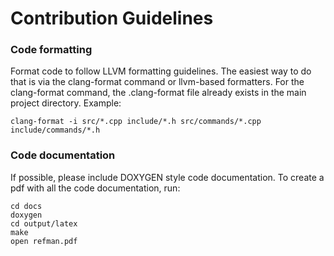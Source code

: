 # Contribution Guidelines
### Code formatting
Format code to follow LLVM formatting guidelines.
The easiest way to do that is via the clang-format command or llvm-based formatters.
For the clang-format command, the .clang-format file already exists in the main project directory.
Example:
```
clang-format -i src/*.cpp include/*.h src/commands/*.cpp include/commands/*.h
```

### Code documentation
If possible, please include DOXYGEN style code documentation. To create a pdf with all the code documentation, run:
```
cd docs
doxygen
cd output/latex
make
open refman.pdf
```